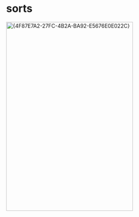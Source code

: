 # sorts
<img width="341" height="507" alt="{4F87E7A2-27FC-4B2A-BA92-E5676E0E022C}" src="https://github.com/user-attachments/assets/938aed16-f9d1-4ed9-8d92-b84d5a6582e3" />
